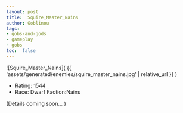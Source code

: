 ```yaml
---
layout: post
title:  Squire_Master_Nains
author: Goblinou
tags:
- gobs-and-gods
- gameplay
- gobs
toc:  false
---
```


![Squire_Master_Nains]( {{ 'assets/generated/enemies/squire_master_nains.jpg' | relative_url }} )
- Rating: 1544
- Race: Dwarf  Faction:Nains

(Details coming soon... )